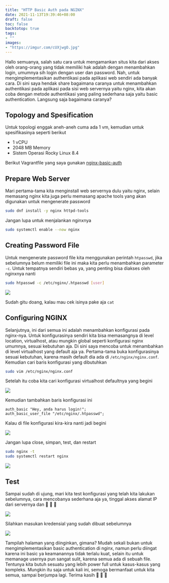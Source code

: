 ```yaml
---
title: "HTTP Basic Auth pada NGINX"
date: 2021-11-13T19:39:46+08:00
draft: false
toc: false
backtotop: true
tags:
- ""
images:
- "https://imgur.com/cUXjwgO.jpg"
---
```


Hallo semuanya, salah satu cara untuk mengamankan situs kita dari akses oleh orang-orang yang tidak memiliki hak adalah dengan menambahkan login, umumnya sih login dengan user dan password. Nah, untuk mengimplementasikan authentikasi pada aplikasi web sendiri ada banyak cara. Di sini saya hendak share bagaimana caranya untuk menambahkan authentikasi pada aplikasi pada sisi web servernya yaitu nginx, kita akan coba dengan metode authentikasi yang paling sederhana saja yaitu basic authentication. Langsung saja bagaimana caranya?

## Topology and Spesification

Untuk topologi enggak aneh-aneh cuma ada 1 vm, kemudian untuk spesifikasinya seperti berikut

- 1 vCPU
- 2048 MB Memory
- Sistem Operasi Rocky Linux 8.4

Berikut Vagrantfile yang saya gunakan [nginx-basic-auth](https://github.com/kudaliar032/vagrantfile-labs/tree/main/nginx-basic-auth)

## Prepare Web Server

Mari pertama-tama kita menginstall web servernya dulu yaitu nginx, selain memasang nginx kita juga perlu memasang apache tools yang akan digunakan untuk mengenerate password

```bash
sudo dnf install -y nginx httpd-tools
```

Jangan lupa untuk menjalankan nginxnya

```bash
sudo systemctl enable --now nginx
```

## Creating Password File

Untuk mengenerate password file kita menggunakan perintah `htpasswd`, jika sebelumnya belum memiliki file ini maka kita perlu menambahkan parameter `-c`. Untuk tempatnya sendiri bebas ya, yang penting bisa diakses oleh nginxnya nanti

```bash
sudo htpasswd -c /etc/nginx/.htpasswd [user]
```

![](https://imgur.com/3Kmnu1s.jpg)

Sudah gitu doang, kalau mau cek isinya pake aja `cat`

## Configuring NGINX

Selanjutnya, ini dari semua ini adalah menambahkan konfigurasi pada nginx-nya. Untuk konfigurasinya sendiri kita bisa memasangnya di level location, virtualhost, atau mungkin global seperti konfigurasi nginx umumnya, sesuai kebutuhan aja. Di sini saya mencoba untuk menambahkan di level virtualhost yang default aja ya. Pertama-tama buka konfigurasinya sesuai kebutuhan, karena masih default dia ada di `/etc/nginx/nginx.conf`. Kemudian cari baris konfigurasi yang dibutuhkan

```bash
sudo vim /etc/nginx/nginx.conf
```

Setelah itu coba kita cari konfigurasi virtualhost defaultnya yang begini

![](https://imgur.com/nblIJYN.jpg)

Kemudian tambahkan baris konfigurasi ini

```nginx
auth_basic "Hey, anda harus login!";
auth_basic_user_file "/etc/nginx/.htpasswd";
```

Kalau di file konfigurasi kira-kira nanti jadi begini

![](https://imgur.com/nfkvWWr.jpg)

Jangan lupa close, simpan, test, dan restart

```bash
sudo nginx -t
sudo systemctl restart nginx
```

![](https://imgur.com/J7aFHqp.jpg)

## Test

Sampai sudah di ujung, mari kita test konfigurasi yang telah kita lakukan sebelumnya, cara mencobanya sederhana aja ya, tinggal akses alamat IP dari servernya dan :tada: :tada: :tada:

![](https://imgur.com/fjaRVXJ.jpg)

Silahkan masukan kredensial yang sudah dibuat sebelumnya

![](https://imgur.com/ooErUcG.jpg)

Tampilah halaman yang diinginkan, gimana? Mudah sekali bukan untuk mengimplementasikan basic authentication di nginx, namun perlu diingat karena ini basic ya keamanannya tidak terlalu kuat, selain itu untuk memanage usernya pun sangat sulit, karena semua ada di sebuah file. Tentunya kita butuh sesuatu yang lebih power full untuk kasus-kasus yang kompleks. Mungkin itu saja untuk kali ini, semoga bermanfaat untuk kita semua, sampai berjumpa lagi. Terima kasih :pray: :pray: :pray:
